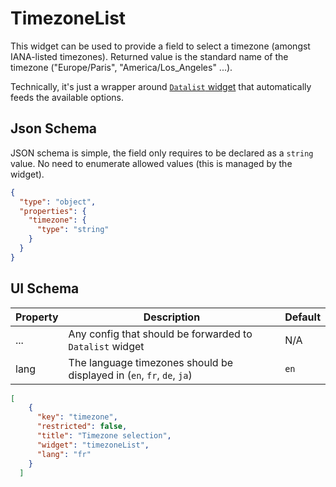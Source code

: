 # TimezoneList

This widget can be used to provide a field to select a timezone (amongst IANA-listed timezones). Returned value is the standard name of the timezone ("Europe/Paris", "America/Los_Angeles" ...).

Technically, it's just a wrapper around [`Datalist` widget](../Datalist/README.md) that automatically feeds the available options.

## Json Schema

JSON schema is simple, the field only requires to be declared as a `string` value. No need to enumerate allowed values (this is managed by the widget).

```json
{
  "type": "object",
  "properties": {
    "timezone": {
      "type": "string"
    }
  }
}
```

## UI Schema

| Property | Description                                                            | Default |
|----------|------------------------------------------------------------------------|---------|
| ...      | Any config that should be forwarded to `Datalist` widget               | N/A     |
| lang     | The language timezones should be displayed in (`en`, `fr`, `de`, `ja`) | `en`    |

```json
[
    {
      "key": "timezone",
      "restricted": false,
      "title": "Timezone selection",
      "widget": "timezoneList",
      "lang": "fr"
    }
  ]
```
